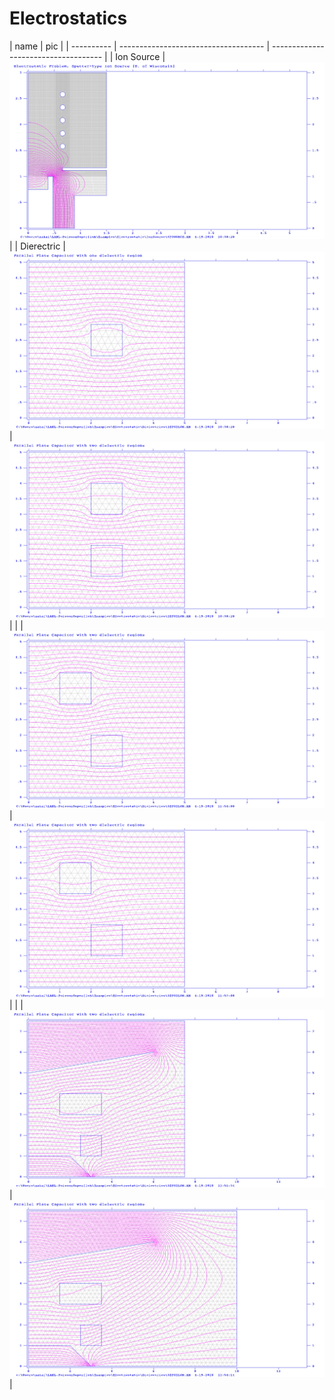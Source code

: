 # Electrostatics

| name       | pic                                  |
| ---------- | ------------------------------------ | ------------------------------------ |
| Ion Source | ![pic](./IonSource/SPSOURCE00.PNG)   |
| Dierectric | ![pic](./Dielectrics/1EPSILON00.PNG) | ![pic](./Dielectrics/2EPSILON01.PNG) |
|            | ![pic](./Dielectrics/3EPSILON01.PNG) | ![pic](./Dielectrics/3EPSILON02.PNG) |
|            | ![pic](./Dielectrics/3EPSILON04.PNG) | ![pic](./Dielectrics/3EPSILON05.PNG) |
